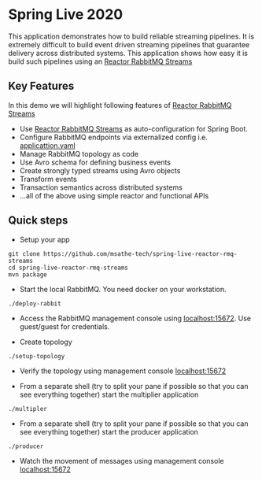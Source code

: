 # Spring Live 2020
This application demonstrates how to build reliable streaming pipelines.
It is extremely difficult to build event driven streaming pipelines that 
guarantee delivery across distributed systems. This application shows
how easy it is build such pipelines using an [Reactor RabbitMQ Streams](https://pivotal.github.io/reactor-rabbitmq-streams/docs/current/)

## Key Features 
In this demo we will highlight following features of [Reactor RabbitMQ Streams](https://pivotal.github.io/reactor-rabbitmq-streams/docs/current/)
* Use [Reactor RabbitMQ Streams](https://pivotal.github.io/reactor-rabbitmq-streams/docs/current/) as auto-configuration for Spring Boot.
* Configure RabbitMQ endpoints via externalized config i.e. [applicattion.yaml](https://github.com/msathe-tech/spring-live-reactor-rmq-streams/blob/master/src/main/resources/application.yaml)
* Manage RabbitMQ topology as code
* Use Avro schema for defining business events
* Create strongly typed streams using Avro objects
* Transform events 
* Transaction semantics across distributed systems 
* ...all of the above using simple reactor and functional APIs


## Quick steps

* Setup your app
```shell script
git clone https://github.com/msathe-tech/spring-live-reactor-rmq-streams
cd spring-live-reactor-rmq-streams
mvn package
```

* Start the local RabbitMQ. You need docker on your workstation. 
```shell script
./deploy-rabbit
``` 

* Access the RabbitMQ management console using [localhost:15672](http://localhost:15672). Use guest/guest for credentials.

* Create topology 
```shell script
./setup-topology
```

* Verify the topology using management console [localhost:15672](http://localhost:15672)

* From a separate shell (try to split your pane if possible so that you can see everything together) start the multiplier application
```shell script
./multipler
```

* From a separate shell (try to split your pane if possible so that you can see everything together) start the producer application
```shell script
./producer
```

* Watch the movement of messages using management console [localhost:15672](http://localhost:15672)


